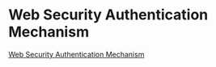 # Web Security Authentication Mechanism
[Web Security Authentication Mechanism](https://aiwithcloud.com/2022/09/16/web_security_authentication_mechanism/)